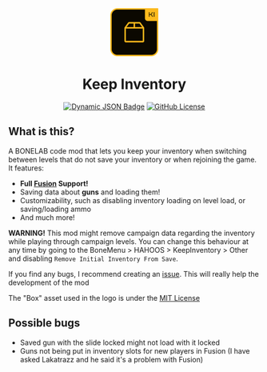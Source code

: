 <div align="center">
<img align="center" src="https://raw.githubusercontent.com/HAHOOS/KeepInventory/refs/heads/master/logo.png"/>
<h1 align="center">Keep Inventory</h1>
<a align="center" href="https://thunderstore.io/c/bonelab/p/HAHOOS/KeepInventory/"><img alt="Dynamic JSON Badge" src="https://img.shields.io/badge/dynamic/json?url=https%3A%2F%2Fthunderstore.io%2Fapi%2Fv1%2Fpackage-metrics%2FHAHOOS%2FKeepInventory%2F&query=%24.downloads&style=for-the-badge&label=TS%20DOWNLOADS"></a>
<a align="center" href="https://github.com/HAHOOS/KeepInventory/blob/master/LICENSE"><img alt="GitHub License" src="https://img.shields.io/github/license/HAHOOS/KeepInventory?style=for-the-badge"></a>
</div>



## What is this?

A BONELAB code mod that lets you keep your inventory when switching between levels that do not save your inventory or when rejoining the game. It features:
- **Full [Fusion](https://thunderstore.io/c/bonelab/p/Lakatrazz/Fusion/) Support!**
- Saving data about **guns** and loading them!
- Customizability, such as disabling inventory loading on level load, or saving/loading ammo
- And much more!

**WARNING!**
This mod might remove campaign data regarding the inventory while playing through campaign levels. You can change this behaviour at any time by going to the BoneMenu > HAHOOS > KeepInventory > Other and disabling `Remove Initial Inventory From Save`.

If you find any bugs, I recommend creating an [issue](https://github.com/HAHOOS/KeepInventory/issues). This will really help the development of the mod

The "Box" asset used in the logo is under the [MIT License](https://github.com/twbs/icons/blob/main/LICENSE)

## Possible bugs

- Saved gun with the slide locked might not load with it locked
- Guns not being put in inventory slots for new players in Fusion (I have asked Lakatrazz and he said it's a problem with Fusion)
